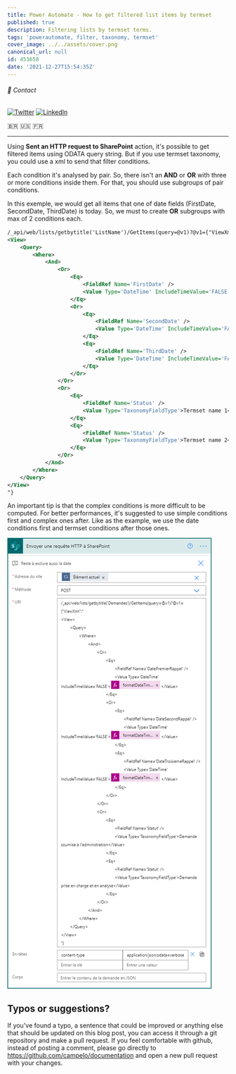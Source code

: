 ```yaml
---
title: Power Automate - How to get filtered list items by termset
published: true
description: Filtering lists by termset terms.
tags: 'powerautomate, filter, taxonomy, termset'
cover_image: ../../assets/cover.png
canonical_url: null
id: 453658
date: '2021-12-27T15:54:35Z'
---
```


###### :postbox: Contact

[![Twitter](https://img.shields.io/badge/Tweet--lightgrey.svg?logo=twitter&style=social)](https://twitter.com/campelo87)
[![LinkedIn](https://img.shields.io/badge/In-LinkedIn-blue.svg)](https://www.linkedin.com/in/flavio-campelo/?locale=en_US)

:brazil: :us: :fr:

***

Using **Sent an HTTP request to SharePoint** action, it's possible to get filtered items using ODATA query string. But if you use termset taxonomy, you could use a xml to send that filter conditions.

Each condition it's analysed by pair. So, there isn't an **AND** or **OR** with three or more conditions inside them. For that, you should use subgroups of pair conditions.

In this exemple, we would get all items that one of date fields (FirstDate, SecondDate, ThirdDate) is today. So, we must to create **OR** subgroups with max of 2 conditions each.

```xml
/_api/web/lists/getbytitle('ListName')/GetItems(query=@v1)?@v1={"ViewXml":"
<View>
	<Query>
		<Where>
			<And>
				<Or>
					<Eq>
						<FieldRef Name='FirstDate' />
						<Value Type='DateTime' IncludeTimeValue='FALSE'>@{formatDateTime(utcNow(),'yyyy-MM-dd')}</Value>
					</Eq>
					<Or>
						<Eq>
							<FieldRef Name='SecondDate' />
							<Value Type='DateTime' IncludeTimeValue='FALSE'>@{formatDateTime(utcNow(),'yyyy-MM-dd')}</Value>
						</Eq>
						<Eq>
							<FieldRef Name='ThirdDate' />
							<Value Type='DateTime' IncludeTimeValue='FALSE'>@{formatDateTime(utcNow(),'yyyy-MM-dd')}</Value>
						</Eq>
					</Or>
				</Or>
				<Or>
					<Eq>
						<FieldRef Name='Status' />
						<Value Type='TaxonomyFieldType'>Termset name 1</Value>
					</Eq>
					<Eq>
						<FieldRef Name='Status' />
						<Value Type='TaxonomyFieldType'>Termset name 2</Value>
					</Eq>
				</Or>
			</And>
		</Where>
	</Query>
</View>
"}
```

An important tip is that the complex conditions is more difficult to be computed. For better performances, it's suggested to use simple conditions first and complex ones after. Like as the example, we use the date conditions first and termset conditions after those ones.

![Image 1](./assets/img1.png)

## Typos or suggestions?

If you've found a typo, a sentence that could be improved or anything else that should be updated on this blog post, you can access it through a git repository and make a pull request. If you feel comfortable with github, instead of posting a comment, please go directly to https://github.com/campelo/documentation and open a new pull request with your changes.
